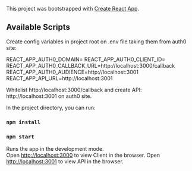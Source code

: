 This project was bootstrapped with [Create React App](https://github.com/facebook/create-react-app).

## Available Scripts
Create config variables in  project root on .env file taking them from auth0 site: 

REACT_APP_AUTH0_DOMAIN=
REACT_APP_AUTH0_CLIENT_ID=
REACT_APP_AUTH0_CALLBACK_URL=http://localhost:3000/callback
REACT_APP_AUTH0_AUDIENCE=http://localhost:3001
REACT_APP_API_URL=http://localhost:3001

Whitelist http://localhost:3000/callback and create API: http://localhost:3001 on auth0 site.

In the project directory, you can run:
### `npm install`
### `npm start`

Runs the app in the development mode.<br>
Open [http://localhost:3000](http://localhost:3000) to view Client in the browser.
Open [http://localhost:3001](http://localhost:3001) to view API in the browser.
